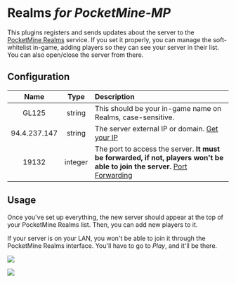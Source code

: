 # Realms _for PocketMine-MP_

This plugins registers and sends updates about the server to the [PocketMine Realms](http://realms.pocketmine.net/) service.
If you set it properly, you can manage the soft-whitelist in-game, adding players so they can see your server in their list.
You can also open/close the server from there.


## Configuration
| Name | Type | Description |
| :---: | :---: | :--- |
| GL125 | string | This should be your in-game name on Realms, case-sensitive. |
| 94.4.237.147| string | The server external IP or domain. [Get your IP](http://www.whatismyip.com/) |
| 19132| integer | The port to access the server. __It must be forwarded, if not, players won't be able to join the server.__ [Port Forwarding](http://portforward.com/) |


## Usage

Once you've set up everything, the new server should appear at the top of your PocketMine Realms list. Then, you can add new players to it.

If your server is on your LAN, you won't be able to join it through the PocketMine Realms interface. You'll have to go to _Play_, and it'll be there.

![](http://i.imgur.com/scwvExil.png)

![](http://i.imgur.com/KPsbBXTl.png)

